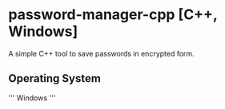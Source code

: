 # password-manager-cpp [C++, Windows]
A simple C++ tool to save passwords in encrypted form.

## Operating System
'''
Windows
'''
